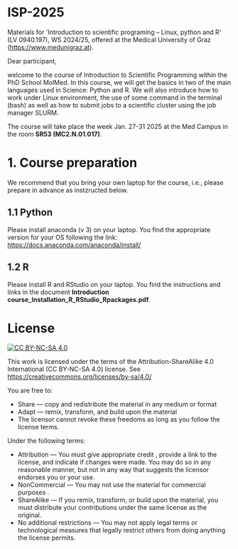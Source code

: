 # ISP-2025

Materials for 'Introduction to scientific programing – Linux, python and R' (LV 0940.197), WS 2024/25, offered at the Medical University of Graz (https://www.medunigraz.at).

Dear participant,

welcome to the course of Introduction to Scientific Programming within the PhD School MolMed. In this course, we will get the basics in two of the main languages used in Science: Python and R. We will also introduce how to work under Linux environment, the use of some command in the terminal (bash) as well as how to submit jobs to a scientific cluster using the job manager SLURM.

The course will take place the week Jan. 27-31 2025 at the Med Campus in the room **SR53 (MC2.N.01.017)**.

# 1. Course preparation
We recommend that you bring your own laptop for the course, i.e., please prepare in advance as instzructed below.

## 1.1 Python
Please install anaconda (v 3) on your laptop. You find the appropriate version for your OS following the link:  https://docs.anaconda.com/anaconda/install/

## 1.2 R
Please install R and RStudio on your laptop. You find the instructions and links in the document **Introduction course_Installation_R_RStudio_Rpackages.pdf**.



# License


[![CC BY-NC-SA 4.0][cc-by-nc-sa-image]][cc-by-nc-sa]

[cc-by-nc-sa]: http://creativecommons.org/licenses/by-nc-sa/4.0/
[cc-by-nc-sa-image]: https://licensebuttons.net/l/by-nc-sa/4.0/88x31.png
[cc-by-nc-sa-shield]: https://img.shields.io/badge/License-CC%20BY--NC--SA%204.0-lightgrey.svg

This work is licensed under the terms of the Attribution-ShareAlike 4.0 International (CC BY-NC-SA 4.0) license. See <https://creativecommons.org/licenses/by-sa/4.0/>

You are free to:

- Share — copy and redistribute the material in any medium or format
- Adapt — remix, transform, and build upon the material 
- The licensor cannot revoke these freedoms as long as you follow the license terms.

Under the following terms:

- Attribution — You must give appropriate credit , provide a link to the license, and indicate if changes were made. You may do so in any reasonable manner, but not in any way that suggests the licensor endorses you or your use.
- NonCommercial — You may not use the material for commercial purposes . 
- ShareAlike — If you remix, transform, or build upon the material, you must distribute your contributions under the same license as the original.
- No additional restrictions — You may not apply legal terms or technological measures that legally restrict others from doing anything the license permits.
